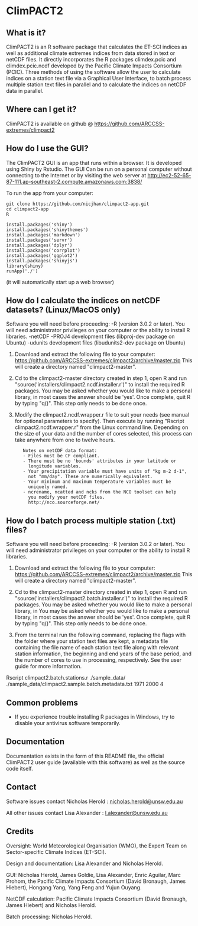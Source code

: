 # ClimPACT2

## What is it?

ClimPACT2 is an R software package that calculates the ET-SCI indices as well as additional climate extremes indices from data stored in text or netCDF files. It directly incorporates the R packages climdex.pcic and climdex.pcic.ncdf developed by the Pacific Climate Impacts Consortium (PCIC). Three methods of using the software allow the user to calculate indices on a station text file via a Graphical User Interface, to batch process multiple station text files in parallel and to calculate the indices on netCDF data in parallel.

##  Where can I get it?

ClimPACT2 is available on github @ https://github.com/ARCCSS-extremes/climpact2

## How do I use the GUI?

The ClimPACT2 GUI is an app that runs within a browser. It is developed using Shiny by Rstudio. The GUI Can be run on a personal computer without connecting to the Internet or by visiting the web server at http://ec2-52-65-87-111.ap-southeast-2.compute.amazonaws.com:3838/

To run the app from your computer:

```{bash}
git clone https://github.com/nicjhan/climpact2-app.git
cd climpact2-app
R
```

```{r}
install.packages('shiny')
install.packages('shinythemes')
install.packages('markdown')
install.packages('servr')
install.packages('dplyr')
install.packages('corrplot')
install.packages('ggplot2')
install.packages('shinyjs')
library(shiny)
runApp('./')
```

(it will automatically start up a web browser)


## How do I calculate the indices on netCDF datasets? (Linux/MacOS only)

Software you will need before proceeding:
    -R (version 3.0.2 or later). You will need administrator privileges 
 on your computer or the ability to install R libraries.
    -netCDF
    -PROJ4 development files (libproj-dev package on Ubuntu)
    -udunits development files (libudunits2-dev package on Ubuntu)

1) Download and extract the following file to your computer:
   https://github.com/ARCCSS-extremes/climpact2/archive/master.zip
   This will create a directory named "climpact2-master".

2) Cd to the climpact2-master directory created in step 1, open R and run 
   "source('installers/climpact2.ncdf.installer.r')" to install the required R packages.
   You may be asked whether you would like to make a personal library, in 
   most cases the answer should be 'yes'. Once complete, quit R by typing
   "q()". This step only needs to be done once.

3) Modify the climpact2.ncdf.wrapper.r file to suit your needs (see manual
   for optional parameters to specify). Then execute by running 
   "Rscript climpact2.ncdf.wrapper.r" from the Linux command line. Depending
   on the size of your data and the number of cores selected, this process
   can take anywhere from one to twelve hours.

          Notes on netCDF data format:
          - Files must be CF compliant.
          - There must be no 'bounds' attributes in your latitude or 
            longitude variables.
          - Your precipitation variable must have units of "kg m-2 d-1",
            not "mm/day". These are numerically equivalent.
          - Your minimum and maximum temperature variables must be 
            uniquely named.
          - ncrename, ncatted and ncks from the NCO toolset can help 
            you modify your netCDF files.
            http://nco.sourceforge.net/


## How do I batch process multiple station (.txt) files?
  
Software you will need before proceeding:
    -R (version 3.0.2 or later). You will need administrator privileges 
 on your computer or the ability to install R libraries.

1) Download and extract the following file to your computer:
     https://github.com/ARCCSS-extremes/climpact2/archive/master.zip
     This will create a directory named "climpact2-master".

2) Cd to the climpact2-master directory created in step 1, open R and run 
   "source('installers/climpact2.batch.installer.r')" to install the required R packages.  You may be asked whether you would like to make a personal library, in 
   You may be asked whether you would like to make a personal library, in 
   most cases the answer should be 'yes'. Once complete, quit R by typing
   "q()". This step only needs to be done once.
   
3) From the terminal run the following command, replacing the flags
   with the folder where your station text files are kept, a metadata file
   containing the file name of each station text file along with relevant 
   station information, the beginning and end years of the base period, and
   the number of cores to use in processing, respectively. See the user guide for more information.

Rscript climpact2.batch.stations.r ./sample_data/ ./sample_data/climpact2.sample.batch.metadata.txt 1971 2000 4
  
## Common problems

  - If you experience trouble installing R packages in Windows, try to disable your antivirus software temporarily.

## Documentation
  
 Documentation exists in the form of this README file, the official ClimPACT2 user guide (available with this software) as well as the source code itself.

## Contact
  
Software issues contact Nicholas Herold : nicholas.herold@unsw.edu.au
  
All other issues contact Lisa Alexander : l.alexander@unsw.edu.au
  
## Credits
  
Oversight: World Meteorological Organisation (WMO), the Expert Team on Sector-specific Climate Indices (ET-SCI).

Design and documentation: Lisa Alexander and Nicholas Herold.

GUI: Nicholas Herold, James Goldie, Lisa Alexander, Enric Aguilar, Marc Prohom, the Pacific Climate Impacts Consortium (David Bronaugh, James Hiebert), Hongang Yang, Yang Feng and Yujun Ouyang.

NetCDF calculation: Pacific Climate Impacts Consortium (David Bronaugh, James Hiebert) and Nicholas Herold.

Batch processing: Nicholas Herold.
  
